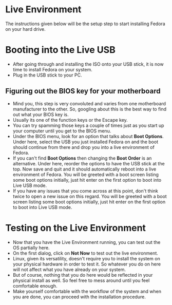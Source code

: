 # Live Environment

The instructions given below will be the setup step to start installing Fedora on your hard drive.

# Booting into the Live USB

- After going through and installing the ISO onto your USB stick, it is now time to install Fedora on your system.
- Plug in the USB stick to your PC.

## Figuring out the BIOS key for your motherboard

- Mind you, this step is very convoluted and varies from one motherboard manufacturer to the other. So, googling about this is the best way to find out what your BIOS key is.
- Usually its one of the function keys or the Escape key.
- You can try spamming those keys a couple of times just as you start up your computer until you get to the BIOS menu.
- Under the BIOS menu, look for an option that talks about **Boot Options**.
  Under here, select the USB you just installed Fedora on and the boot should continue from there and drop you into a live environment of Fedora.
- If you can't find **Boot Options** then changing the **Boot Order** is an alternative. Under here, reorder the options to have the USB stick at the top. Now save and quit and it should automatically reboot into a live environment of Fedora. You will be greeted with a boot screen listing some boot options initially, just hit enter on the first option to boot into Live USB mode.
- If you have any issues that you come across at this point, don't think twice to open a new issue on this regard. You will be greeted with a boot screen listing some boot options initially, just hit enter on the first option to boot into Live USB mode.

# Testing on the Live Environment

- Now that you have the Live Environment running, you can test out the OS partially here.
- On the first dialog, click on **Not Now** to test out the live environment.
- Linux, given its versatility, doesn't require you to install the system on your physical hardware in order to test it. So whatever you do on here will not affect what you have already on your system.
- But of course, nothing that you do here would be reflected in your physical install as well. So feel free to mess around until you feel comfortable enough.
- Make yourself comfortable with the workflow of the system and when you are done, you can proceed with the installation procedure.
